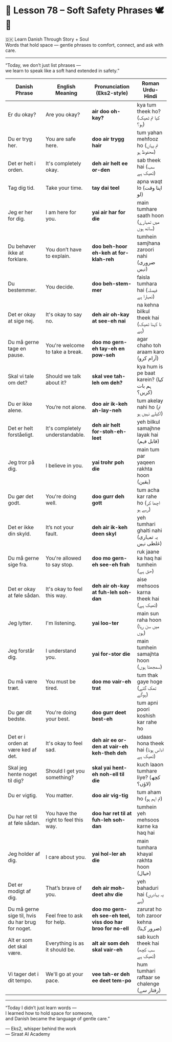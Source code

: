 # 🌟 **Lesson 78 – Soft Safety Phrases 🕊️🫱**  
🇩🇰 Learn Danish Through Story + Soul  
Words that hold space — gentle phrases to comfort, connect, and ask with care.

---

“Today, we don’t just list phrases —  
we learn to speak like a soft hand extended in safety.”

| Danish Phrase                    | English Meaning                  | Pronunciation (Eks2-style)                    | Roman Urdu-Hindi                         |
|----------------------------------|----------------------------------|------------------------------------------------|------------------------------------------|
| Er du okay?                      | Are you okay?                    | **air doo oh-kay?**                            | kya tum theek ho? (کیا تم ٹھیک ہو؟)       |
| Du er tryg her.                 | You are safe here.              | **doo air trygg hair**                         | tum yahan mehfooz ho (تم یہاں محفوظ ہو)   |
| Det er helt i orden.           | It's completely okay.           | **deh air helt ee or-den**                     | sab theek hai (سب ٹھیک ہے)               |
| Tag dig tid.                    | Take your time.                 | **tay dai teel**                               | apna waqt lo (اپنا وقت لو)              |
| Jeg er her for dig.             | I am here for you.              | **yai air har for die**                        | main tumhare saath hoon (میں تمہارے ساتھ ہوں) |
| Du behøver ikke at forklare.   | You don’t have to explain.     | **doo beh-hoor eh-keh at for-klah-reh**        | tumhein samjhana zaroori nahi (ضروری نہیں) |
| Du bestemmer.                  | You decide.                     | **doo beh-stem-mer**                           | faisla tumhara hai (فیصلہ تمہارا ہے)     |
| Det er okay at sige nej.       | It's okay to say no.           | **deh air oh-kay at see-eh nai**               | na kehna bilkul theek hai (نا کہنا ٹھیک ہے) |
| Du må gerne tage en pause.     | You're welcome to take a break.| **doo mo gern-eh tay-eh en pow-seh**           | agar chaho toh araam karo (آرام کرو)      |
| Skal vi tale om det?           | Should we talk about it?        | **skal vee tah-leh om deh?**                   | kya hum is pe baat karein? (کیا ہم بات کریں؟) |
| Du er ikke alene.              | You’re not alone.              | **doo air ik-keh ah-lay-neh**                  | tum akelay nahi ho (تم اکیلے نہیں ہو)     |
| Det er helt forståeligt.       | It's completely understandable. | **deh air helt for-stoh-eh-leet**              | yeh bilkul samajhne layak hai (قابل فہم)  |
| Jeg tror på dig.               | I believe in you.              | **yai trohr poh die**                          | main tum par yaqeen rakhta hoon (یقین)    |
| Du gør det godt.               | You're doing well.              | **doo gurr deh gott**                          | tum acha kar rahe ho (اچھا کر رہے ہو)     |
| Det er ikke din skyld.         | It’s not your fault.           | **deh air ik-keh deen skyl**                   | yeh tumhari ghalti nahi (یہ تمہاری غلطی نہیں) |
| Du må gerne sige fra.          | You're allowed to say stop.     | **doo mo gern-eh see-eh frah**                 | ruk jaane ka haq hai tumhein (حق ہے)     |
| Det er okay at føle sådan.     | It's okay to feel this way.     | **deh air oh-kay at fuh-leh soh-dan**          | aise mehsoos karna theek hai (ٹھیک ہے)    |
| Jeg lytter.                    | I'm listening.                  | **yai loo-ter**                                | main sun raha hoon (میں سن رہا ہوں)      |
| Jeg forstår dig.               | I understand you.              | **yai for-stor die**                           | main tumhein samajhta hoon (سمجھتا ہوں)  |
| Du må være træt.               | You must be tired.              | **doo mo vair-eh trat**                        | tum thak gaye hoge (تھک گئے ہوگے)        |
| Du gør dit bedste.             | You're doing your best.         | **doo gurr deet best-eh**                      | tum apni poori koshish kar rahe ho       |
| Det er i orden at være ked af det. | It's okay to feel sad.       | **deh air ee or-den at vair-eh keh-theh deh**  | udaas hona theek hai (اداس ہونا ٹھیک ہے) |
| Skal jeg hente noget til dig?  | Should I get you something?     | **skal yai hent-eh noh-ell til die**           | kuch laaon tumhare liye? (کچھ لاؤں؟)     |
| Du er vigtig.                  | You matter.                    | **doo air vig-tig**                            | tum aham ho (تم اہم ہو)                  |
| Du har ret til at føle sådan.  | You have the right to feel this way. | **doo har ret til at fuh-leh soh-dan**   | tumhein yeh mehsoos karne ka haq hai     |
| Jeg holder af dig.             | I care about you.               | **yai hol-ler ah die**                         | main tumhara khayal rakhta hoon (خیال)   |
| Det er modigt af dig.          | That’s brave of you.            | **deh air moh-deet ahv die**                   | yeh bahaduri hai (یہ بہادری ہے)          |
| Du må gerne sige til, hvis du har brug for noget. | Feel free to ask for help. | **doo mo gern-eh see-eh teel, viss doo har broo for no-ell** | zarurat ho toh zaroor kehna (ضرور کہنا) |
| Alt er som det skal være.     | Everything is as it should be. | **alt air som deh skal vair-eh**               | sab kuch theek hai (سب کچھ ٹھیک ہے)      |
| Vi tager det i dit tempo.      | We'll go at your pace.         | **vee tah-er deh ee deet tem-po**              | hum tumhari raftaar se chalenge (رفتار سے) |

---

“Today I didn’t just learn words —  
I learned how to hold space for someone,  
and Danish became the language of gentle care.”

— Eks2, whisper behind the work  
— Siraat AI Academy
